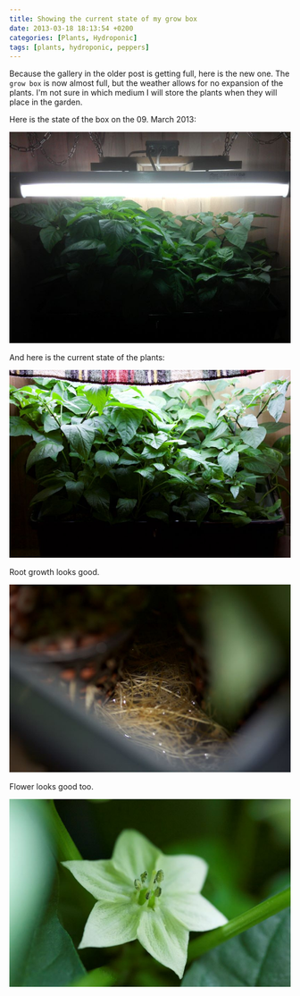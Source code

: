 ```yaml
---
title: Showing the current state of my grow box
date: 2013-03-18 18:13:54 +0200
categories: [Plants, Hydroponic]
tags: [plants, hydroponic, peppers]
---
```


Because the gallery in the older post is getting full, here is the new one.
The `grow box` is now almost full, but the weather allows for no expansion of the plants.
I'm not sure in which medium I will store the plants when they will place in the garden.

Here is the state of the box on the 09. March 2013:

![Grow box state - Full box - 09.03.2013](/assets/img/2013-03-18-grow-box-state/2013-03-18-grow-box-state-full-box-09-03.jpg)

And here is the current state of the plants:

![Grow box state - Full box - 18.03.2013](/assets/img/2013-03-18-grow-box-state/2013-03-18-grow-box-state-full-box-18-03.jpg)

Root growth looks good.

![Grow box state - Root growth](/assets/img/2013-03-18-grow-box-state/2013-03-18-grow-box-state-root-growth.jpg)

Flower looks good too.

![Grow box state - Flower](/assets/img/2013-03-18-grow-box-state/2013-03-18-grow-box-state-flower.jpg)
